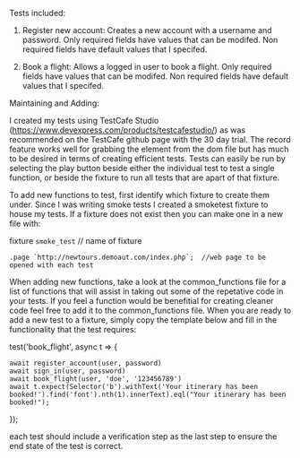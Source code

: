 Tests included:
  1. Register new account:  Creates a new account with a username and password.  Only required fields have values that can be modifed. Non required fields have default values that I specifed.
  
  2. Book a flight: Allows a logged in user to book a flight.  Only required fields have values that can be modifed. Non required fields have default values that I specifed.


Maintaining and Adding:

I created my tests using TestCafe Studio (https://www.devexpress.com/products/testcafestudio/) as was recommended on the TestCafe github page with the 30 day trial.  The record feature works well for grabbing the element from the dom file but has much to be desired in terms of creating efficient tests.  Tests can easily be run by selecting the play button beside either the individual test to test a single function, or beside the fixture to run all tests that are apart of that fixture.

To add new functions to test, first identify which fixture to create them under.  Since I was writing smoke tests I created a smoketest fixture to house my tests.  If a fixture does not exist then you can make one in a new file with:


fixture `smoke_test` // name of fixture

    .page `http://newtours.demoaut.com/index.php`;  //web page to be opened with each test


When adding new functions, take a look at the common_functions file for a list of functions that will assist in taking out some of the repetative code in your tests.  If you feel a function would be benefitial for creating cleaner code feel free to add it to the common_functions file.  When you are ready to add a new test to a fixture, simply copy the template below and fill in the functionality that the test requires:

test('book_flight', async t => {  

    await register_account(user, password)  
    await sign_in(user, password) 
    await book_flight(user, 'doe', '123456789')
    await t.expect(Selector('b').withText('Your itinerary has been booked!').find('font').nth(1).innerText).eql("Your itinerary has been booked!");

});

each test should include a verification step as the last step to ensure the end state of the test is correct.

